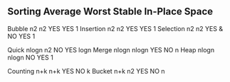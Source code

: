 Sorting			Average			Worst		Stable		In-Place	Space
---------------------------------------------------------------------
Bubble			n2				n2			YES			YES			1
Insertion		n2				n2			YES			YES			1
Selection		n2				n2			YES & NO	YES			1

Quick			nlogn			n2			NO			YES			logn
Merge			nlogn			nlogn		YES			NO			n
Heap			nlogn			nlogn		NO			YES			1

Counting		n+k				n+k			YES			NO			k
Bucket			n+k				n2			YES			NO			n
